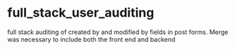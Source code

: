 # full_stack_user_auditing

full stack auditing of created by and modified by fields in post forms.
Merge was necessary to include both the front end and backend

